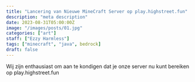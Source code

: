 ```yaml
---
title: "Lancering van Nieuwe MineCraft Server op play.highstreet.fun"
description: "meta description"
date: 2023-08-31T05:00:00Z
image: "/images/posts/01.jpg"
categories: ["art"]
staff: ["Ezzy Harmless"]
tags: ["minecraft", "java", bedrock]
draft: false
---
```


Wij zijn enthausiast om aan te kondigen dat je onze server nu kunt bereiken op play.highstreet.fun
